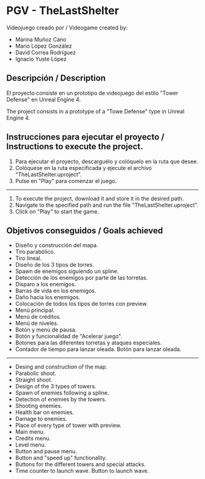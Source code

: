 # PGV - TheLastShelter
Videojuego creado por / Videogame created by:
- Marina Muñoz Cano
- Mario López González
- David Correa Rodríguez
- Ignacio Yuste López

## Descripción / Description

El proyecto consiste en un prototipo de videojuego del estilo "Tower Defense" en Unreal Engine 4.

The project consists in a prototype of a "Towe Defense" type in Unreal Engine 4.

## Instrucciones para ejecutar el proyecto / Instructions to execute the project.

1. Para ejecutar el proyecto, descarguélo y colóquelo en la ruta que desee.
2. Colóquese en la ruta especificada y ejecute el archivo "TheLastShelter.uproject".
3. Pulse en "Play" para comenzar el juego. 

***

1. To execute the project, download it and store it in the desired path.
2. Navigate to the specified path and run the file "TheLastShelter.uproject".
3. Click on "Play" to start the game.

## Objetivos conseguidos / Goals achieved

- Diseño y construcción del mapa.
- Tiro parabólico.
- Tiro lineal.
- Diseño de los 3 tipos de torres.
- Spawn de enemigos siguiendo un spline.
- Detección de los enemigos por parte de las torretas.
- Disparo a los enemigos.
- Barras de vida en los enemigos.
- Daño hacia los enemigos.
- Colocación de todos los tipos de torres con preview.
- Menú principal.
- Menú de créditos.
- Menú de niveles.
- Botón y menú de pausa.
- Botón y funcionalidad de "Acelerar juego".
- Botones para las diferentes torretas y ataques especiales.
- Contador de tiempo para lanzar oleada. Botón para lanzar oleada.
***
- Desing and construction of the map.
- Parabolic shoot.
- Straight shoot.
- Design of the 3 types of towers.
- Spawn of enemies following a spline.
- Detection of enemies by the towers.
- Shooting enemies.
- Health bar on enemies.
- Damage to enemies.
- Place of every type of tower with preview.
- Main menu.
- Credits menu.
- Level menu.
- Button and pause menu.
- Button and "speed up" functionality.
- Buttons for the different towers and special attacks.
- Time counter to launch wave. Button to launch wave.
